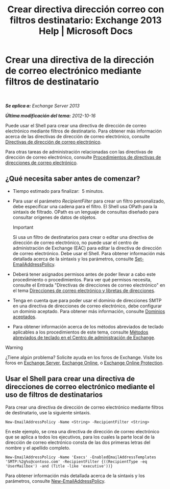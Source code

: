 ﻿---
title: 'Crear directiva dirección correo con filtros destinatario: Exchange 2013 Help | Microsoft Docs'
TOCTitle: Crear una directiva de la dirección de correo electrónico mediante filtros de destinatario
ms:assetid: e3f446bd-1511-479c-8d87-2dfce5547c90
ms:mtpsurl: https://technet.microsoft.com/es-es/library/Bb232194(v=EXCHG.150)
ms:contentKeyID: 49895980
ms.date: 04/23/2018
mtps_version: v=EXCHG.150
ms.translationtype: HT
---

# Crear una directiva de la dirección de correo electrónico mediante filtros de destinatario

 

_**Se aplica a:** Exchange Server 2013_

_**Última modificación del tema:** 2012-10-16_

Puede usar el Shell para crear una directiva de dirección de correo electrónico mediante filtros de destinatario. Para obtener más información acerca de las directivas de dirección de correo electrónico, consulte [Directivas de dirección de correo electrónico](email-address-policies-exchange-2013-help.md).

Para otras tareas de administración relacionadas con las directivas de dirección de correo electrónico, consulte [Procedimientos de directivas de direcciones de correo electrónico](email-address-policy-procedures-exchange-2013-help.md).

## ¿Qué necesita saber antes de comenzar?

  - Tiempo estimado para finalizar:  5 minutos.

  - Para usar el parámetro *RecipientFilter* para crear un filtro personalizado, debe especificar una cadena para el filtro. El Shell usa OPath para la sintaxis de filtrado. OPath es un lenguaje de consultas diseñado para consultar orígenes de datos de objetos.
    

    > [!IMPORTANT]
    > Si usa un filtro de destinatarios para crear o editar una directiva de dirección de correo electrónico, no puede usar el centro de administración de Exchange (EAC) para editar la directiva de dirección de correo electrónico. Debe usar el Shell. Para obtener información más detallada acerca de la sintaxis y los parámetros, consulte <A href="https://technet.microsoft.com/es-es/library/bb124517(v=exchg.150)">Set-EmailAddressPolicy</A>.



  - Deberá tener asignados permisos antes de poder llevar a cabo este procedimiento o procedimientos. Para ver qué permisos necesita, consulte el Entrada "Directivas de direcciones de correo electrónico" en el tema [Direcciones de correo electrónico y libretas de direcciones](email-addresses-and-address-books-exchange-2013-help.md).

  - Tenga en cuenta que para poder usar el dominio de direcciones SMTP en una directiva de direcciones de correo electrónico, debe configurar un dominio aceptado. Para obtener más información, consulte [Dominios aceptados](accepted-domains-exchange-2013-help.md).

  - Para obtener información acerca de los métodos abreviados de teclado aplicables a los procedimientos de este tema, consulte [Métodos abreviados de teclado en el Centro de administración de Exchange](keyboard-shortcuts-in-the-exchange-admin-center-exchange-online-protection-help.md).


> [!WARNING]
> ¿Tiene algún problema? Solicite ayuda en los foros de Exchange. Visite los foros en <A href="https://go.microsoft.com/fwlink/p/?linkid=60612">Exchange Server</A>, <A href="https://go.microsoft.com/fwlink/p/?linkid=267542">Exchange Online</A>, o <A href="https://go.microsoft.com/fwlink/p/?linkid=285351">Exchange Online Protection</A>.



## Usar el Shell para crear una directiva de direcciones de correo electrónico mediante el uso de filtros de destinatarios

Para crear una directiva de dirección de correo electrónico mediante filtros de destinatario, use la siguiente sintaxis.

    New-EmailAddressPolicy -Name <String> -RecipientFilter <String>

En este ejemplo, se crea una directiva de dirección de correo electrónico que se aplica a todos los ejecutivos, para los cuales la parte local de la dirección de correo electrónico consta de las dos primeras letras del nombre y el apellido completo.

    New-EmailAddressPolicy -Name 'Execs' -EnabledEmailAddressTemplates 'SMTP:%2g%s@contoso.com' -RecipientFilter {((RecipientType -eq 'UserMailbox') -and (Title -like 'executive'))}

Para obtener información más detallada acerca de la sintaxis y los parámetros, consulte [New-EmailAddressPolicy](https://technet.microsoft.com/es-es/library/aa996800\(v=exchg.150\)).

